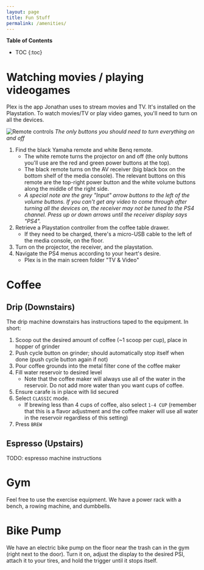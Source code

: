 ```yaml
---
layout: page
title: Fun Stuff
permalink: /amenities/
---
```


**Table of Contents**
* TOC
{:toc}

# Watching movies / playing videogames
Plex is the app Jonathan uses to stream movies and TV. It's installed on the Playstation. To watch movies/TV or play video games, you'll need to turn on all the devices.

![Remote controls](assets/images/remoteControls.png)
*The only buttons you should need to turn everything on and off*

1. Find the black Yamaha remote and white Benq remote.
    - The white remote turns the projector on and off (the only buttons you'll use are the red and green power buttons at the top).
    - The black remote turns on the AV receiver (big black box on the bottom shelf of the media console). The relevant buttons on this remote are the top-right power button and the white volume buttons along the middle of the right side.
    - *A special note are the grey "Input" arrow buttons to the left of the volume buttons. If you can't get any video to come through after turning all the devices on, the receiver may not be tuned to the PS4 channel. Press up or down arrows until the receiver display says "PS4".*
2. Retrieve a Playstation controller from the coffee table drawer.
    - If they need to be charged, there's a micro-USB cable to the left of the media console, on the floor.
3. Turn on the projector, the receiver, and the playstation.
4. Navigate the PS4 menus according to your heart's desire.
    - Plex is in the main screen folder "TV & Video"

# Coffee
## Drip (Downstairs)
The drip machine downstairs has instructions taped to the equipment. In short:
1. Scoop out the desired amount of coffee (~1 scoop per cup), place in hopper of grinder
2. Push cycle button on grinder; should automatically stop itself when done (push cycle button again if not)
3. Pour coffee grounds into the metal filter cone of the coffee maker
4. Fill water reservoir to desired level
    - Note that the coffee maker will always use all of the water in the reservoir. Do not add more water than you want cups of coffee.
5. Ensure carafe is in place with lid secured
6. Select `CLASSIC` mode.
    - If brewing less than 4 cups of coffee, also select `1-4 CUP` (remember that this is a flavor adjustment and the coffee maker will use all water in the reservoir regardless of this setting)
7. Press `BREW`

## Espresso (Upstairs)
TODO: espresso machine instructions

# Gym
Feel free to use the exercise equipment. We have a power rack with a bench, a rowing machine, and dumbbells.

# Bike Pump
We have an electric bike pump on the floor near the trash can in the gym (right next to the door). Turn it on, adjust the display to the desired PSI, attach it to your tires, and hold the trigger until it stops itself.